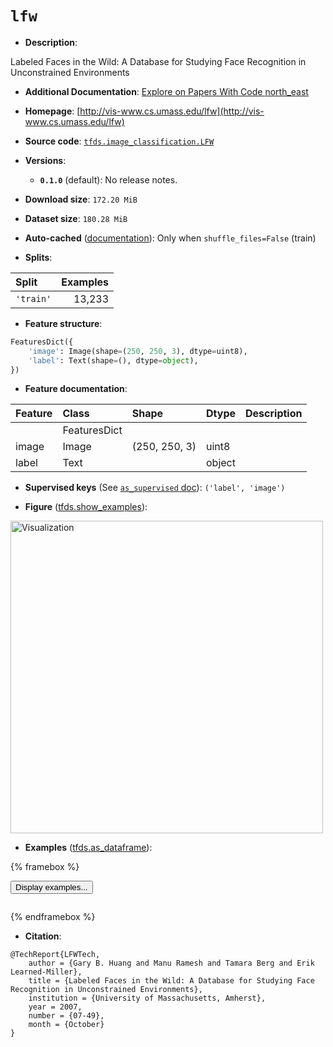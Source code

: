 <div itemscope itemtype="http://schema.org/Dataset">
  <div itemscope itemprop="includedInDataCatalog" itemtype="http://schema.org/DataCatalog">
    <meta itemprop="name" content="TensorFlow Datasets" />
  </div>
  <meta itemprop="name" content="lfw" />
  <meta itemprop="description" content="Labeled Faces in the Wild:&#10;        A Database for Studying Face Recognition in&#10;        Unconstrained Environments&#10;&#10;To use this dataset:&#10;&#10;```python&#10;import tensorflow_datasets as tfds&#10;&#10;ds = tfds.load(&#x27;lfw&#x27;, split=&#x27;train&#x27;)&#10;for ex in ds.take(4):&#10;  print(ex)&#10;```&#10;&#10;See [the guide](https://www.tensorflow.org/datasets/overview) for more&#10;informations on [tensorflow_datasets](https://www.tensorflow.org/datasets).&#10;&#10;&lt;img src=&quot;https://storage.googleapis.com/tfds-data/visualization/fig/lfw-0.1.0.png&quot; alt=&quot;Visualization&quot; width=&quot;500px&quot;&gt;&#10;&#10;" />
  <meta itemprop="url" content="https://www.tensorflow.org/datasets/catalog/lfw" />
  <meta itemprop="sameAs" content="http://vis-www.cs.umass.edu/lfw" />
  <meta itemprop="citation" content="@TechReport{LFWTech,&#10;    author = {Gary B. Huang and Manu Ramesh and Tamara Berg and Erik Learned-Miller},&#10;    title = {Labeled Faces in the Wild: A Database for Studying Face Recognition in Unconstrained Environments},&#10;    institution = {University of Massachusetts, Amherst},&#10;    year = 2007,&#10;    number = {07-49},&#10;    month = {October}&#10;}" />
</div>

# `lfw`


*   **Description**:

Labeled Faces in the Wild: A Database for Studying Face Recognition in
Unconstrained Environments

*   **Additional Documentation**:
    <a class="button button-with-icon" href="https://paperswithcode.com/dataset/lfw">
    Explore on Papers With Code
    <span class="material-icons icon-after" aria-hidden="true"> north_east
    </span> </a>

*   **Homepage**:
    [http://vis-www.cs.umass.edu/lfw](http://vis-www.cs.umass.edu/lfw)

*   **Source code**:
    [`tfds.image_classification.LFW`](https://github.com/tensorflow/datasets/tree/master/tensorflow_datasets/image_classification/lfw.py)

*   **Versions**:

    *   **`0.1.0`** (default): No release notes.

*   **Download size**: `172.20 MiB`

*   **Dataset size**: `180.28 MiB`

*   **Auto-cached**
    ([documentation](https://www.tensorflow.org/datasets/performances#auto-caching)):
    Only when `shuffle_files=False` (train)

*   **Splits**:

Split     | Examples
:-------- | -------:
`'train'` | 13,233

*   **Feature structure**:

```python
FeaturesDict({
    'image': Image(shape=(250, 250, 3), dtype=uint8),
    'label': Text(shape=(), dtype=object),
})
```

*   **Feature documentation**:

Feature | Class        | Shape         | Dtype  | Description
:------ | :----------- | :------------ | :----- | :----------
        | FeaturesDict |               |        |
image   | Image        | (250, 250, 3) | uint8  |
label   | Text         |               | object |

*   **Supervised keys** (See
    [`as_supervised` doc](https://www.tensorflow.org/datasets/api_docs/python/tfds/load#args)):
    `('label', 'image')`

*   **Figure**
    ([tfds.show_examples](https://www.tensorflow.org/datasets/api_docs/python/tfds/visualization/show_examples)):

<img src="https://storage.googleapis.com/tfds-data/visualization/fig/lfw-0.1.0.png" alt="Visualization" width="500px">

*   **Examples**
    ([tfds.as_dataframe](https://www.tensorflow.org/datasets/api_docs/python/tfds/as_dataframe)):

<!-- mdformat off(HTML should not be auto-formatted) -->

{% framebox %}

<button id="displaydataframe">Display examples...</button>
<div id="dataframecontent" style="overflow-x:auto"></div>
<script>
const url = "https://storage.googleapis.com/tfds-data/visualization/dataframe/lfw-0.1.0.html";
const dataButton = document.getElementById('displaydataframe');
dataButton.addEventListener('click', async () => {
  // Disable the button after clicking (dataframe loaded only once).
  dataButton.disabled = true;

  const contentPane = document.getElementById('dataframecontent');
  try {
    const response = await fetch(url);
    // Error response codes don't throw an error, so force an error to show
    // the error message.
    if (!response.ok) throw Error(response.statusText);

    const data = await response.text();
    contentPane.innerHTML = data;
  } catch (e) {
    contentPane.innerHTML =
        'Error loading examples. If the error persist, please open '
        + 'a new issue.';
  }
});
</script>

{% endframebox %}

<!-- mdformat on -->

*   **Citation**:

```
@TechReport{LFWTech,
    author = {Gary B. Huang and Manu Ramesh and Tamara Berg and Erik Learned-Miller},
    title = {Labeled Faces in the Wild: A Database for Studying Face Recognition in Unconstrained Environments},
    institution = {University of Massachusetts, Amherst},
    year = 2007,
    number = {07-49},
    month = {October}
}
```

